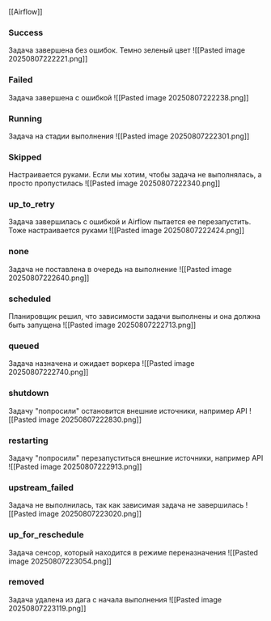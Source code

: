 [[Airflow]]
### Success
Задача завершена без ошибок. Темно зеленый цвет
![[Pasted image 20250807222221.png]]
### Failed
Задача завершена с ошибкой
![[Pasted image 20250807222238.png]]
### Running
Задача на стадии выполнения
![[Pasted image 20250807222301.png]]
### Skipped
Настраивается руками. Если мы хотим, чтобы задача не выполнялась, а просто пропустилась
![[Pasted image 20250807222340.png]]
### up_to_retry
Задача завершилась с ошибкой и Airflow пытается ее перезапустить. Тоже настраивается руками
![[Pasted image 20250807222424.png]]
### none
Задача не поставлена в очередь на выполнение
![[Pasted image 20250807222640.png]]
### scheduled
Планировщик решил, что зависимости задачи выполнены и она должна быть запущена
![[Pasted image 20250807222713.png]]
### queued
Задача назначена и ожидает воркера
![[Pasted image 20250807222740.png]]
### shutdown
Задачу "попросили" остановится внешние источники, например API
![[Pasted image 20250807222830.png]]
### restarting
Задачу "попросили" перезапуститься внешние источники, например API
![[Pasted image 20250807222913.png]]
### upstream_failed
Задача не выполнилась, так как зависимая задача не завершилась
![[Pasted image 20250807223020.png]]
### up_for_reschedule
Задача сенсор, который находится в режиме переназначения
![[Pasted image 20250807223054.png]]
### removed
Задача удалена из дага с начала выполнения
![[Pasted image 20250807223119.png]]
